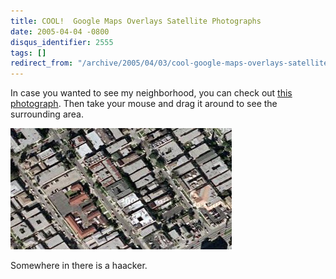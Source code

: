 ```yaml
---
title: COOL!  Google Maps Overlays Satellite Photographs
date: 2005-04-04 -0800
disqus_identifier: 2555
tags: []
redirect_from: "/archive/2005/04/03/cool-google-maps-overlays-satellite-photographs.aspx/"
---
```


In case you wanted to see my neighborhood, you can check out [this
photograph](http://local.google.com/maps?q=Los+Angeles,CA+90034&ll=34.024175,-118.400023&spn=0.007403,0.007832&t=k&hl=en).
Then take your mouse and drag it around to see the surrounding area.

![Home Sweet Home](/images/HomeFromSatellite.jpg)

Somewhere in there is a haacker.

